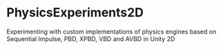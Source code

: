 # PhysicsExperiments2D
Experimenting with custom implementations of physics engines based on Sequential Impulse, PBD, XPBD, VBD and AVBD in Unity 2D
